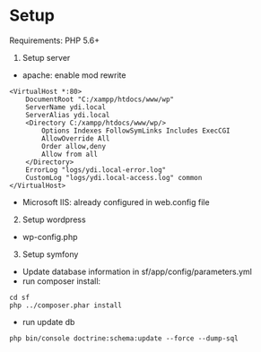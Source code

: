 # Setup
Requirements: PHP 5.6+

1. Setup server
- apache: enable mod rewrite
```
<VirtualHost *:80>
    DocumentRoot "C:/xampp/htdocs/www/wp"
    ServerName ydi.local
    ServerAlias ydi.local
	<Directory C:/xampp/htdocs/www/wp/>
		Options Indexes FollowSymLinks Includes ExecCGI
		AllowOverride All
		Order allow,deny
		Allow from all
	</Directory>
    ErrorLog "logs/ydi.local-error.log"
    CustomLog "logs/ydi.local-access.log" common
</VirtualHost>
```
- Microsoft IIS: already configured in web.config file

2. Setup wordpress
- wp-config.php

3. Setup symfony
- Update database information in sf/app/config/parameters.yml
- run composer install: 
```
cd sf
php ../composer.phar install
```
- run update db
```
php bin/console doctrine:schema:update --force --dump-sql
```


